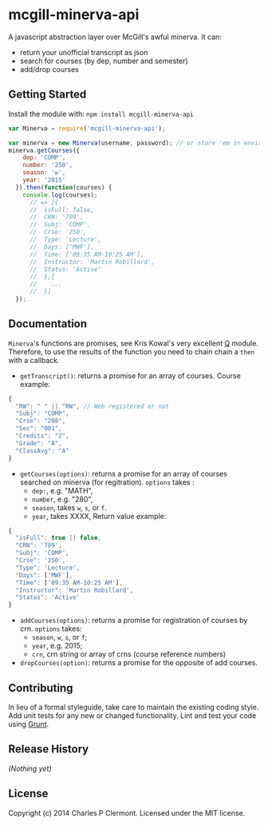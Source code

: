 # mcgill-minerva-api

A javascript abstraction layer over McGill's awful minerva. It can:
 * return your unofficial transcript as json
 * search for courses (by dep, number and semester)
 * add/drop courses  

## Getting Started
Install the module with: `npm install mcgill-minerva-api`

```javascript
var Minerva = require('mcgill-minerva-api');

var minerva = new Minerva(username, password); // or store 'em in environment MG_USER & MG_PASS
minerva.getCourses({ 
    dep: 'COMP',
    number: '250', 
    season: 'w', 
    year: '2015' 
  }).then(function(courses) {
    console.log(courses);
      // => [{ 
      //  isFull: false,
      //  CRN: '709',
      //  Subj: 'COMP',
      //  Crse: '250',
      //  Type: 'Lecture', 
      //  Days: ['MWF'],
      //  Time: ['09:35 AM-10:25 AM'], 
      //  Instructor: 'Martin Robillard',
      //  Status: 'Active'
      //  },{
      //    ...
      //  }]
  }); 
```

## Documentation
`Minerva`'s functions are promises, see Kris Kowal's very excellent [Q](https://github.com/kriskowal/q) module. 
Therefore, to use the results of the function you need to chain chain a `then` with a callback.
  * `getTranscript()`: returns a promise for an array of courses. Course example:  
```javascript
{
  "RW": " " || "RW", // Web registered or not
  "Subj": "COMP",
  "Crse": "208",
  "Sec": "001",
  "Credits": "2",
  "Grade": "A",
  "ClassAvg": "A"
}
```
  * `getCourses(options)`: returns a promise for an array of courses 
      searched on minerva (for regitration). `options` takes :
      + `dep:`, e.g. "MATH",
      + `number`, e.g. "280",
      + `season`, takes `w`, `s`, or `f`. 
      + `year`, takes XXXX,
    Return value example: 
```javascript
{
  "isFull": true || false,
  "CRN": '709',
  "Subj": 'COMP',
  "Crse": '250',
  "Type": 'Lecture', 
  "Days": ['MWF'],
  "Time": ['09:35 AM-10:25 AM'], 
  "Instructor": 'Martin Robillard',
  "Status": 'Active'
}
```
  * `addCourses(options)`: returns a promise for registration of courses by crn. 
      `options` takes: 
      + `season`, `w`, `s`, or `f`;
      + `year`, e.g. 2015;
      + `crn`, crn string or array of crns (course reference numbers)
  * `dropCourses(option)`: returns a promise for the opposite of add courses.

## Contributing
In lieu of a formal styleguide, take care to maintain the existing coding style. Add unit tests for any new or changed functionality. Lint and test your code using [Grunt](http://gruntjs.com/).

## Release History
_(Nothing yet)_

## License
Copyright (c) 2014 Charles P Clermont. Licensed under the MIT license.
